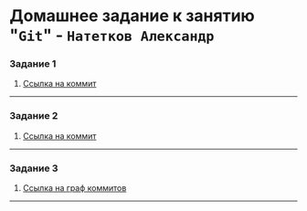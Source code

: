# Домашнее задание к занятию "`Git`" - `Натетков Александр`


### Задание 1

1. [Ссылка на коммит](https://github.com/karapuze/hw/commit/a8043366e21e1c0b4898623c84495e8990e6cdb8)

---

### Задание 2

1. [Ссылка на коммит](https://github.com/karapuze/hw/commit/5da582ada2f5ef1a7c1f713f77709c8e1147b8b4)

---

### Задание 3

1. [Ссылка на граф коммитов](https://github.com/karapuze/hw/network)

---
